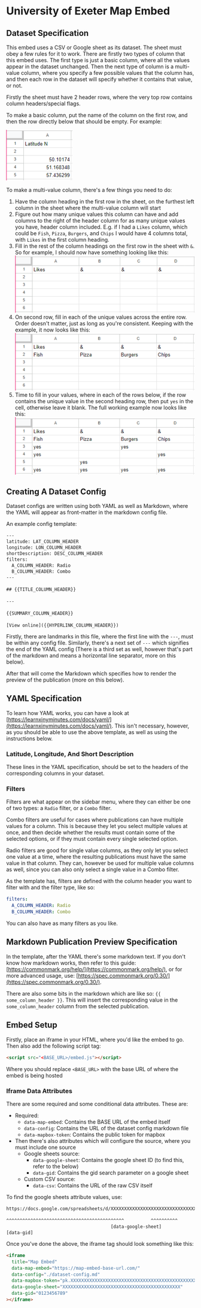 # University of Exeter Map Embed

## Dataset Specification

This embed uses a CSV or Google sheet as its dataset. The sheet must obey a few rules for it to work.
There are firstly two types of column that this embed uses. The first type is just a basic column, where all the values appear in the dataset unchanged. Then the next type of column is a multi-value column, where you specify a few possible values that the column has, and then each row in the dataset will specify whether it contains that value, or not.

Firstly the sheet must have 2 header rows, where the very top row contains column headers/special flags.

To make a basic column, put the name of the column on the first row, and then the row directly below that should be empty. For example:

![Basic Column](./basic-column.png)

To make a multi-value column, there's a few things you need to do:

1. Have the column heading in the first row in the sheet, on the furthest left column in the sheet where the multi-value column will start
2. Figure out how many unique values this column can have and add columns to the right of the header column for as many unique values you have, header column included. E.g. if I had a `Likes` column, which could be `Fish`, `Pizza`, `Burgers`, and `Chips` I would have 4 columns total, with `Likes` in the first column heading.
3. Fill in the rest of the column headings on the first row in the sheet with `&`. So for example, I should now have something looking like this: ![Multi-value first row](./multi-value-first-row.png)
4. On second row, fill in each of the unique values across the entire row. Order doesn't matter, just as long as you're consistent. Keeping with the example, it now looks like this: ![Multi-value heading rows](./multi-value-heading-rows.png)
5. Time to fill in your values, where in each of the rows below, if the row contains the unique value in the second heading row, then put `yes` in the cell, otherwise leave it blank. The full working example now looks like this: ![Multi-value column](./multi-value-column.png)

## Creating A Dataset Config

Dataset configs are written using both YAML as well as Markdown, where the YAML will appear as front-matter in the markdown config file.

An example config template:

```text
---
latitude: LAT_COLUMN_HEADER
longitude: LON_COLUMN_HEADER
shortDescription: DESC_COLUMN_HEADER
filters:
  A_COLUMN_HEADER: Radio
  B_COLUMN_HEADER: Combo
---

## {{TITLE_COLUMN_HEADER}}

---

{{SUMMARY_COLUMN_HEADER}}

[View online]({{HYPERLINK_COLUMN_HEADER}})
```

Firstly, there are landmarks in this file, where the first line with the `---`, must be within any config file. Similarly, there's a next set of `---` which signifies the end of the YAML config (There is a third set as well, however that's part of the markdown and means a horizontal line separator, more on this below).

After that will come the Markdown which specifies how to render the preview of the publication (more on this below).

## YAML Specification

To learn how YAML works, you can have a look at [https://learnxinyminutes.com/docs/yaml/](https://learnxinyminutes.com/docs/yaml/).
This isn't necessary, however, as you should be able to use the above template, as well as using the instructions below.

### Latitude, Longitude, And Short Description

These lines in the YAML specification, should be set to the headers of the corresponding columns in your dataset.

### Filters

Filters are what appear on the sidebar menu, where they can either be one of two types: a `Radio` filter, or a `Combo` filter.

Combo filters are useful for cases where publications can have multiple values for a column. This is because they let you select multiple values at once, and then decide whether the results must contain some of the selected options, or if they must contain every single selected option.

Radio filters are good for single value columns, as they only let you select one value at a time, where the resulting publications must have the same value in that column. They can, however be used for multiple value columns as well, since you can also only select a single value in a Combo filter.

As the template has, filters are defined with the column header you want to filter with and the filter type, like so:

```yaml
filters:
  A_COLUMN_HEADER: Radio
  B_COLUMN_HEADER: Combo
```

You can also have as many filters as you like.

## Markdown Publication Preview Specification

In the template, after the YAML there's some markdown text. If you don't know how markdown works, then refer to this guide: [https://commonmark.org/help/](https://commonmark.org/help/), or for more advanced usage, use: [https://spec.commonmark.org/0.30/](https://spec.commonmark.org/0.30/).

There are also some bits in the markdown which are like so: `{{ some_column_header }}`. This will insert the corresponding value in the `some_column_header` column from the selected publication.

## Embed Setup

Firstly, place an iframe in your HTML, where you'd like the embed to go. Then also add the following script tag:

```html
<script src="<BASE_URL>/embed.js"></script>
```

Where you should replace `<BASE_URL>` with the base URL of where the embed is being hosted

### Iframe Data Attributes

There are some required and some conditional data attributes. These are:

- Required:
  - `data-map-embed`: Contains the BASE URL of the embed itself
  - `data-config`: Contains the URL of the dataset config markdown file
  - `data-mapbox-token`: Contains the public token for mapbox
- Then there's also attributes which will configure the source, where you must include one source
  - Google sheets source:
    - `data-google-sheet`: Contains the google sheet ID (to find this, refer to the below)
    - `data-gid`: Contains the gid search parameter on a google sheet
  - Custom CSV source:
    - `data-csv`: Contains the URL of the raw CSV itself

To find the google sheets attribute values, use:

```text
https://docs.google.com/spreadsheets/d/XXXXXXXXXXXXXXXXXXXXXXXXXXXXXXXXXXXXXXXXXXXX/edit#gid=0123456789
                                       ^^^^^^^^^^^^^^^^^^^^^^^^^^^^^^^^^^^^^^^^^^^^          ^^^^^^^^^^
                                       [data-google-sheet]                                   [data-gid]
```

Once you've done the above, the iframe tag should look something like this:

```html
<iframe
  title="Map Embed"
  data-map-embed="https://map-embed-base-url.com/"
  data-config="./dataset-config.md"
  data-mapbox-token="pk.XXXXXXXXXXXXXXXXXXXXXXXXXXXXXXXXXXXXXXXXXXXXXXXXXXXXXXXXXXXXXXXXXXXXXXXX.XXXXXXXXXXXXXXXXXXXX-w"
  data-google-sheet="XXXXXXXXXXXXXXXXXXXXXXXXXXXXXXXXXXXXXXXXXXXX"
  data-gid="0123456789"
></iframe>
```